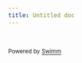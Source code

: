 ```yaml
---
title: Untitled doc
---
```

&nbsp;

<SwmMeta version="3.0.0" repo-id="Z2l0aHViJTNBJTNBbWVtb3MlM0ElM0FJZGl0WWVnZXJTd2ltbQ==" repo-name="memos"><sup>Powered by [Swimm](https://swimm-web-app.web.app/)</sup></SwmMeta>
